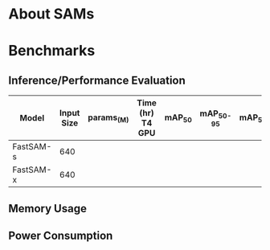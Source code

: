 # About SAMs
# Benchmarks
## Inference/Performance Evaluation

|  Model     |  Input Size     |  params<sub>(M)     | Time (hr)<br>T4 GPU   |  mAP<sub>50     |  mAP<sub>50-95     |  mAP<sub>50(M)     |  mAP<sub>50-95(M)     | Pre-built Models   |
|------------|------------|-------|-----------------|-----------------|--------------------|--------------------|--------------------|--------------------|
| FastSAM-s    | 640 |       |             |             |                |    |     |[[ONNX]](https://itriaihub.blob.core.windows.net/modelzoo/Instance-Segmentation/SAMs/FastSAM-s.onnx) |
| FastSAM-x    | 640 |       |             |             |                |    |     |[[ONNX]](https://itriaihub.blob.core.windows.net/modelzoo/Instance-Segmentation/SAMs/FastSAM-x.onnx) |

## Memory Usage
## Power Consumption
